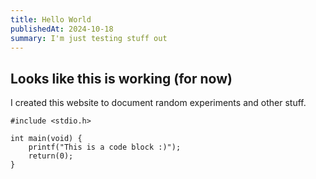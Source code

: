 ```yaml
---
title: Hello World
publishedAt: 2024-10-18
summary: I'm just testing stuff out
---
```

## Looks like this is working (for now)

I created this website to document random experiments and other stuff.


```
#include <stdio.h>

int main(void) {
    printf("This is a code block :)");
    return(0);
}
```

